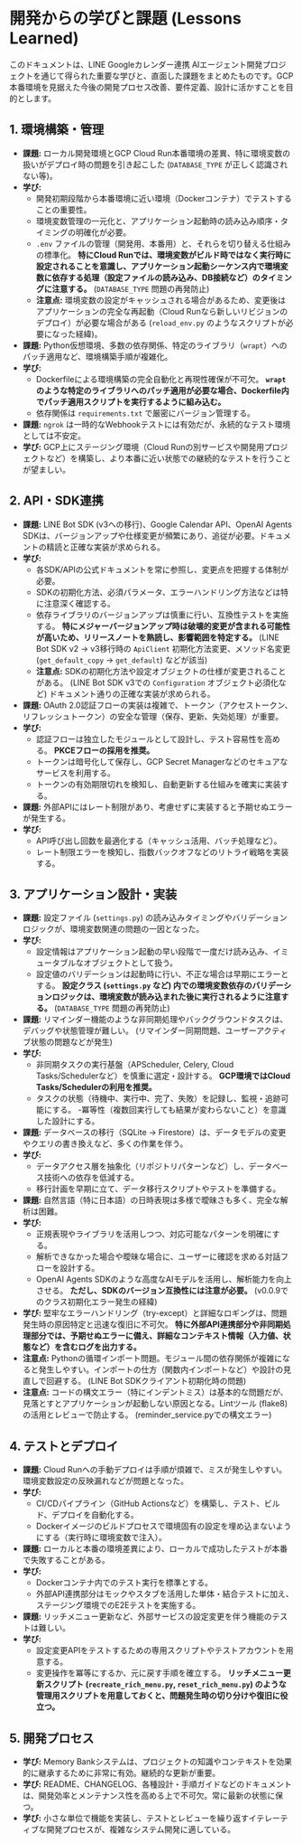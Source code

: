 # 開発からの学びと課題 (Lessons Learned)

このドキュメントは、LINE Googleカレンダー連携 AIエージェント開発プロジェクトを通じて得られた重要な学びと、直面した課題をまとめたものです。GCP本番環境を見据えた今後の開発プロセス改善、要件定義、設計に活かすことを目的とします。

## 1. 環境構築・管理

- **課題:** ローカル開発環境とGCP Cloud Run本番環境の差異、特に環境変数の扱いがデプロイ時の問題を引き起こした (`DATABASE_TYPE` が正しく認識されない等)。
- **学び:**
    - 開発初期段階から本番環境に近い環境（Dockerコンテナ）でテストすることの重要性。
    - 環境変数管理の一元化と、アプリケーション起動時の読み込み順序・タイミングの明確化が必要。
    - `.env` ファイルの管理（開発用、本番用）と、それらを切り替える仕組みの標準化。 **特にCloud Runでは、環境変数がビルド時ではなく実行時に設定されることを意識し、アプリケーション起動シーケンス内で環境変数に依存する処理（設定ファイルの読み込み、DB接続など）のタイミングに注意する。** (`DATABASE_TYPE` 問題の再発防止)
    - **注意点:** 環境変数の設定がキャッシュされる場合があるため、変更後はアプリケーションの完全な再起動（Cloud Runなら新しいリビジョンのデプロイ）が必要な場合がある (`reload_env.py` のようなスクリプトが必要になった経緯)。
- **課題:** Python仮想環境、多数の依存関係、特定のライブラリ（`wrapt`）へのパッチ適用など、環境構築手順が複雑化。
- **学び:**
    - Dockerfileによる環境構築の完全自動化と再現性確保が不可欠。 **`wrapt` のような特定のライブラリへのパッチ適用が必要な場合、Dockerfile内でパッチ適用スクリプトを実行するように組み込む。**
    - 依存関係は `requirements.txt` で厳密にバージョン管理する。
- **課題:** `ngrok` は一時的なWebhookテストには有効だが、永続的なテスト環境としては不安定。
- **学び:** GCP上にステージング環境（Cloud Runの別サービスや開発用プロジェクトなど）を構築し、より本番に近い状態での継続的なテストを行うことが望ましい。

## 2. API・SDK連携

- **課題:** LINE Bot SDK (v3への移行)、Google Calendar API、OpenAI Agents SDKは、バージョンアップや仕様変更が頻繁にあり、追従が必要。ドキュメントの精読と正確な実装が求められる。
- **学び:**
    - 各SDK/APIの公式ドキュメントを常に参照し、変更点を把握する体制が必要。
    - SDKの初期化方法、必須パラメータ、エラーハンドリング方法などは特に注意深く確認する。
    - 依存ライブラリのバージョンアップは慎重に行い、互換性テストを実施する。 **特にメジャーバージョンアップ時は破壊的変更が含まれる可能性が高いため、リリースノートを熟読し、影響範囲を特定する。** (LINE Bot SDK v2 -> v3移行時の `ApiClient` 初期化方法変更、メソッド名変更 (`get_default_copy` -> `get_default`) などが該当)
    - **注意点:** SDKの初期化方法や設定オブジェクトの仕様が変更されることがある。 (LINE Bot SDK v3での `Configuration` オブジェクト必須化など) ドキュメント通りの正確な実装が求められる。
- **課題:** OAuth 2.0認証フローの実装は複雑で、トークン（アクセストークン、リフレッシュトークン）の安全な管理（保存、更新、失効処理）が重要。
- **学び:**
    - 認証フローは独立したモジュールとして設計し、テスト容易性を高める。 **PKCEフローの採用を推奨。**
    - トークンは暗号化して保存し、GCP Secret Managerなどのセキュアなサービスを利用する。
    - トークンの有効期限切れを検知し、自動更新する仕組みを確実に実装する。
- **課題:** 外部APIにはレート制限があり、考慮せずに実装すると予期せぬエラーが発生する。
- **学び:**
    - API呼び出し回数を最適化する（キャッシュ活用、バッチ処理など）。
    - レート制限エラーを検知し、指数バックオフなどのリトライ戦略を実装する。

## 3. アプリケーション設計・実装

- **課題:** 設定ファイル (`settings.py`) の読み込みタイミングやバリデーションロジックが、環境変数関連の問題の一因となった。
- **学び:**
    - 設定情報はアプリケーション起動の早い段階で一度だけ読み込み、イミュータブルなオブジェクトとして扱う。
    - 設定値のバリデーションは起動時に行い、不正な場合は早期にエラーとする。 **設定クラス (`settings.py` など) 内での環境変数依存のバリデーションロジックは、環境変数が読み込まれた後に実行されるように注意する。** (`DATABASE_TYPE` 問題の再発防止)
- **課題:** リマインダー機能のような非同期処理やバックグラウンドタスクは、デバッグや状態管理が難しい。 (リマインダー同期問題、ユーザーアクティブ状態の問題などが発生)
- **学び:**
    - 非同期タスクの実行基盤（APScheduler, Celery, Cloud Tasks/Schedulerなど）を慎重に選定・設計する。 **GCP環境ではCloud Tasks/Schedulerの利用を推奨。**
    - タスクの状態（待機中、実行中、完了、失敗）を記録し、監視・追跡可能にする。
    -冪等性（複数回実行しても結果が変わらないこと）を意識した設計にする。
- **課題:** データベースの移行（SQLite → Firestore）は、データモデルの変更やクエリの書き換えなど、多くの作業を伴う。
- **学び:**
    - データアクセス層を抽象化（リポジトリパターンなど）し、データベース技術への依存を低減する。
    - 移行計画を早期に立て、データ移行スクリプトやテストを準備する。
- **課題:** 自然言語（特に日本語）の日時表現は多様で曖昧さも多く、完全な解析は困難。
- **学び:**
    - 正規表現やライブラリを活用しつつ、対応可能なパターンを明確にする。
    - 解析できなかった場合や曖昧な場合に、ユーザーに確認を求める対話フローを設計する。
    - OpenAI Agents SDKのような高度なAIモデルを活用し、解析能力を向上させる。 **ただし、SDKのバージョン互換性には注意が必要。** (v0.0.9でのクラス初期化エラー発生の経緯)
- **学び:** 堅牢なエラーハンドリング（try-except）と詳細なロギングは、問題発生時の原因特定と迅速な復旧に不可欠。 **特に外部API連携部分や非同期処理部分では、予期せぬエラーに備え、詳細なコンテキスト情報（入力値、状態など）を含むログを出力する。**
- **注意点:** Pythonの循環インポート問題。モジュール間の依存関係が複雑になると発生しやすい。インポートの仕方（関数内インポートなど）や設計の見直しで回避する。 (LINE Bot SDKクライアント初期化時の問題)
- **注意点:** コードの構文エラー（特にインデントミス）は基本的な問題だが、見落とすとアプリケーションが起動しない原因となる。Lintツール (flake8) の活用とレビューで防止する。 (reminder_service.pyでの構文エラー)

## 4. テストとデプロイ

- **課題:** Cloud Runへの手動デプロイは手順が煩雑で、ミスが発生しやすい。環境変数設定の反映漏れなどが問題となった。
- **学び:**
    - CI/CDパイプライン（GitHub Actionsなど）を構築し、テスト、ビルド、デプロイを自動化する。
    - Dockerイメージのビルドプロセスで環境固有の設定を埋め込まないようにする（実行時に環境変数で注入）。
- **課題:** ローカルと本番の環境差異により、ローカルで成功したテストが本番で失敗することがある。
- **学び:**
    - Dockerコンテナ内でのテスト実行を標準とする。
    - 外部API連携部分はモックやスタブを活用した単体・結合テストに加え、ステージング環境でのE2Eテストを実施する。
- **課題:** リッチメニュー更新など、外部サービスの設定変更を伴う機能のテストは難しい。
- **学び:**
    - 設定変更APIをテストするための専用スクリプトやテストアカウントを用意する。
    - 変更操作を冪等にするか、元に戻す手順を確立する。 **リッチメニュー更新スクリプト (`recreate_rich_menu.py`, `reset_rich_menu.py`) のような管理用スクリプトを用意しておくと、問題発生時の切り分けや復旧に役立つ。**

## 5. 開発プロセス

- **学び:** Memory Bankシステムは、プロジェクトの知識やコンテキストを効果的に継承するために非常に有効。継続的な更新が重要。
- **学び:** README、CHANGELOG、各種設計・手順ガイドなどのドキュメントは、開発効率とメンテナンス性を高める上で不可欠。常に最新の状態に保つ。
- **学び:** 小さな単位で機能を実装し、テストとレビューを繰り返すイテレーティブな開発プロセスが、複雑なシステム開発に適している。
